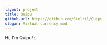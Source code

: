 ```yaml
---
layout: project
title: Quipu
github-url: https://github.com/Skelril/Quipu
slogan: Virtual currency mod
---
```

Hi, I'm Quipu! :)
